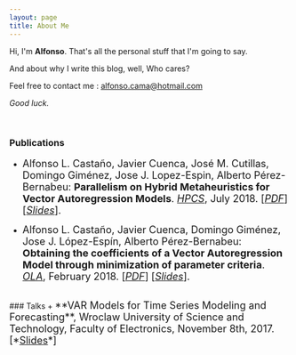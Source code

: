 ```yaml
---
layout: page
title: About Me
---
```

Hi, I'm **Alfonso**. That's all the personal stuff that I'm going to say.

And about why I write this blog, well, Who cares?

Feel free to contact me : alfonso.cama@hotmail.com

*Good luck.*

<br/>

### Publications
 + <span style="font-size:18px;">Alfonso L. Castaño, Javier Cuenca, José M. Cutillas, Domingo Giménez, Jose J. Lopez-Espin, Alberto Pérez-Bernabeu: **Parallelism on Hybrid Metaheuristics for Vector Autoregression Models**. *<a href="http://hpcs2018.cisedu.info/2-conference/workshops---hpcs2018/workshop07-pacos">HPCS</a>*, July 2018. [*<a href="https://fylux.github.io/public/file/VAR_HPCS_2018.pdf">PDF</a>*] [*<a href="https://fylux.github.io/public/file/SLIDES_VAR_HPCS_2018.pdf">Slides</a>*].</span>

 + <span style="font-size:18px;">Alfonso L. Castaño, Javier Cuenca, Domingo Giménez, Jose J. López-Espín, Alberto Pérez-Bernabeu: **Obtaining the coefficients of a Vector Autoregression Model through minimization of parameter criteria**. *<a href="https://ola2018.sciencesconf.org/">OLA</a>*, February 2018. [*<a href="https://arxiv.org/pdf/1711.09369.pdf">PDF</a>*] [*<a href="https://fylux.github.io/public/file/SLIDES_VAR_OLA_2018.pdf">Slides</a>*].</span>

<br/>
### Talks
 + <span style="font-size:18px;">**VAR Models for Time Series Modeling and Forecasting**, Wroclaw University of Science and Technology, Faculty of Electronics, November 8th, 2017. [*<a href="https://fylux.github.io/public/file/SLIDES_VAR_WROCLAW_2017.pdf">Slides</a>*]</span>
